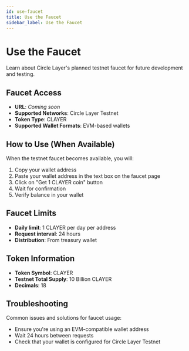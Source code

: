 ```yaml
---
id: use-faucet
title: Use the Faucet
sidebar_label: Use the Faucet
---
```


# Use the Faucet

Learn about Circle Layer's planned testnet faucet for future development and testing.

## Faucet Access

<!-- - **URL**: https://faucet.circlelayer.com -->
- **URL**: *Coming soon*
- **Supported Networks**: Circle Layer Testnet
- **Token Type**: CLAYER
- **Supported Wallet Formats**: EVM-based wallets

## How to Use (When Available)

When the testnet faucet becomes available, you will:

1. Copy your wallet address
2. Paste your wallet address in the text box on the faucet page
3. Click on "Get 1 CLAYER coin" button
4. Wait for confirmation
5. Verify balance in your wallet

## Faucet Limits

- **Daily limit**: 1 CLAYER per day per address
- **Request interval**: 24 hours
- **Distribution**: From treasury wallet

## Token Information

- **Token Symbol**: CLAYER
- **Testnet Total Supply**: 10 Billion CLAYER
- **Decimals**: 18

## Troubleshooting

Common issues and solutions for faucet usage:

- Ensure you're using an EVM-compatible wallet address
- Wait 24 hours between requests
- Check that your wallet is configured for Circle Layer Testnet